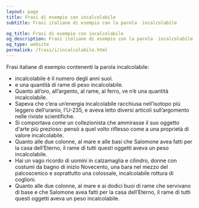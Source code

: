 ```yaml
---
layout: page
title: Frasi di esempio con incalcolabile 
subtitle: Frasi italiane di esempio con la parola  incalcolabile

og_title: Frasi di esempio con incalcolabile 
og_description: Frasi italiane di esempio con la parola  incalcolabile
og_type: website
permalink: /frasi/i/incalcolabile.html
---
```


Frasi italiane di esempio contenenti la parola incalcolabile:


- incalcolabile è il numero degli anni suoi.
- e una quantità di rame di peso incalcolabile.
- Quanto all’oro, all’argento, al rame, al ferro, ve n’è una quantità incalcolabile.
- Sapeva che c’era un’energia incalcolabile racchiusa nell’isotopo più leggero dell’uranio, l’U-235, e aveva letto diversi articoli sull’argomento nelle riviste scientifiche.
- Si comportava come un collezionista che ammirasse il suo oggetto d'arte più prezioso: pensò a quel volto riflesso come a una proprietà di valore incalcolabile.
- Quanto alle due colonne, al mare e alle basi che Salomone avea fatti per la casa dell’Eterno, il rame di tutti questi oggetti aveva un peso incalcolabile.
- Hai un vago ricordo di uomini in calzamaglia e cilindro, donne con costumi da bagno di inizio Novecento, una bara nel mezzo del palcoscenico e soprattutto una colossale, incalcolabile rottura di coglioni.
- Quanto alle due colonne, al mare e ai dodici buoi di rame che servivano di base e che Salomone avea fatti per la casa dell’Eterno, il rame di tutti questi oggetti aveva un peso incalcolabile.
